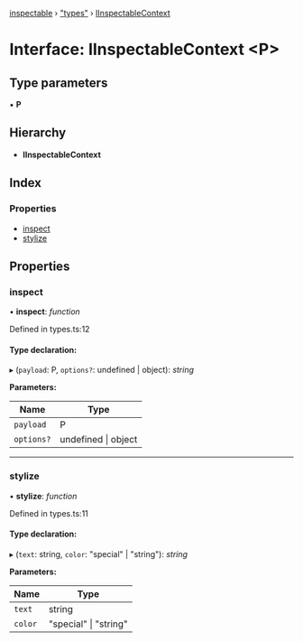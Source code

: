 [inspectable](../README.md) › ["types"](../modules/_types_.md) › [IInspectableContext](_types_.iinspectablecontext.md)

# Interface: IInspectableContext <**P**>

## Type parameters

▪ **P**

## Hierarchy

* **IInspectableContext**

## Index

### Properties

* [inspect](_types_.iinspectablecontext.md#inspect)
* [stylize](_types_.iinspectablecontext.md#stylize)

## Properties

###  inspect

• **inspect**: *function*

Defined in types.ts:12

#### Type declaration:

▸ (`payload`: P, `options?`: undefined | object): *string*

**Parameters:**

Name | Type |
------ | ------ |
`payload` | P |
`options?` | undefined &#124; object |

___

###  stylize

• **stylize**: *function*

Defined in types.ts:11

#### Type declaration:

▸ (`text`: string, `color`: "special" | "string"): *string*

**Parameters:**

Name | Type |
------ | ------ |
`text` | string |
`color` | "special" &#124; "string" |
